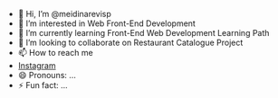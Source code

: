 - 👋 Hi, I’m @meidinarevisp
- 👀 I’m interested in Web Front-End Development
- 🌱 I’m currently learning Front-End Web Development Learning Path
- 💞️ I’m looking to collaborate on Restaurant Catalogue Project
- 📫 How to reach me
- <a href="https://www.instagram.com/meidinarevisp/" target="_blank">Instagram</a>
- 😄 Pronouns: ...
- ⚡ Fun fact: ...

<!---
meidinarevisp/meidinarevisp is a ✨ special ✨ repository because its `README.md` (this file) appears on your GitHub profile.
You can click the Preview link to take a look at your changes.
--->
